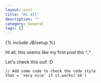 ```yaml
---
layout: post
title: "Hi all"
description: ""
category: General
tags: []
---
```

{% include JB/setup %}

Hi all, this seems like my first post tho ^_^

Let's check this out! :D

	// Add some code to check the code style
	that = 'very nice' if it.works('ok')